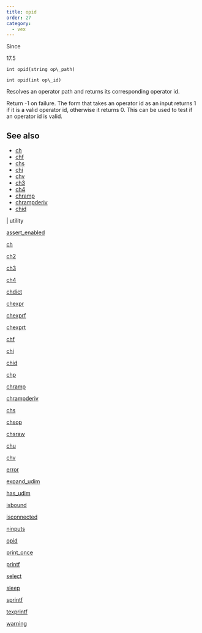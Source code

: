 ```yaml
---
title: opid
order: 27
category:
  - vex
---
```


Since

17.5

`int opid(string op\_path)`

`int opid(int op\_id)`

Resolves an operator path and returns its corresponding operator id.

Return -1 on failure. The form that takes an operator id as an input returns 1
if it is a valid operator id, otherwise it returns 0. This can be used to test
if an operator id is valid.

## See also

- [ch](ch.html)
- [chf](chf.html)
- [chs](chs.html)
- [chi](chi.html)
- [chv](chv.html)
- [ch3](ch3.html)
- [ch4](ch4.html)
- [chramp](chramp.html)
- [chrampderiv](chrampderiv.html)
- [chid](chid.html)

|
utility

[assert_enabled](assert_enabled.html)

[ch](ch.html)

[ch2](ch2.html)

[ch3](ch3.html)

[ch4](ch4.html)

[chdict](chdict.html)

[chexpr](chexpr.html)

[chexprf](chexprf.html)

[chexprt](chexprt.html)

[chf](chf.html)

[chi](chi.html)

[chid](chid.html)

[chp](chp.html)

[chramp](chramp.html)

[chrampderiv](chrampderiv.html)

[chs](chs.html)

[chsop](chsop.html)

[chsraw](chsraw.html)

[chu](chu.html)

[chv](chv.html)

[error](error.html)

[expand_udim](expand_udim.html)

[has_udim](has_udim.html)

[isbound](isbound.html)

[isconnected](isconnected.html)

[ninputs](ninputs.html)

[opid](opid.html)

[print_once](print_once.html)

[printf](printf.html)

[select](select.html)

[sleep](sleep.html)

[sprintf](sprintf.html)

[texprintf](texprintf.html)

[warning](warning.html)
